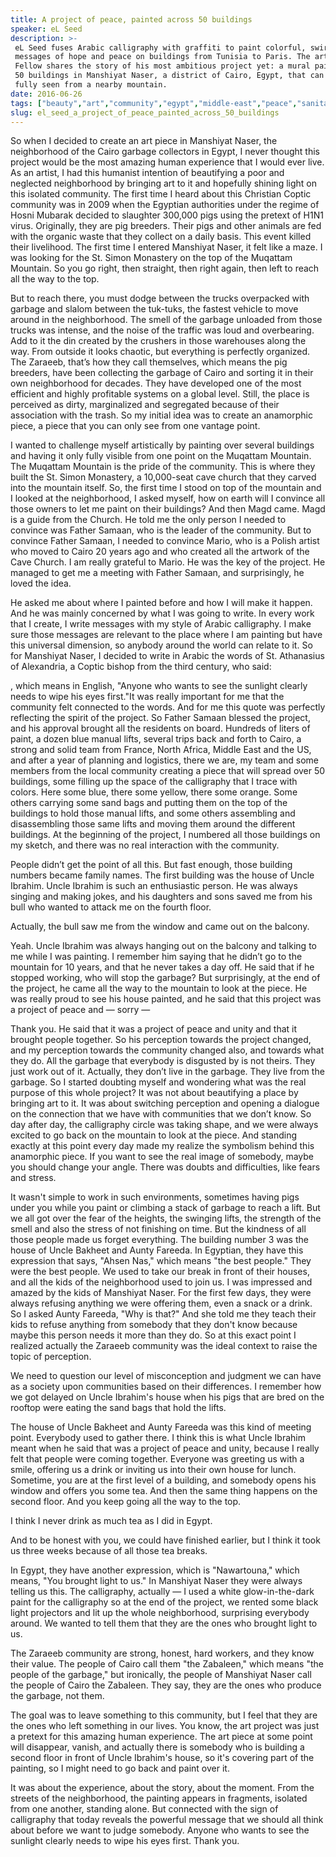 ```yaml
---
title: A project of peace, painted across 50 buildings
speaker: eL Seed
description: >-
 eL Seed fuses Arabic calligraphy with graffiti to paint colorful, swirling
 messages of hope and peace on buildings from Tunisia to Paris. The artist and TED
 Fellow shares the story of his most ambitious project yet: a mural painted across
 50 buildings in Manshiyat Naser, a district of Cairo, Egypt, that can only be
 fully seen from a nearby mountain.
date: 2016-06-26
tags: ["beauty","art","community","egypt","middle-east","peace","sanitation","painting","society","ted-fellows"]
slug: el_seed_a_project_of_peace_painted_across_50_buildings
---
```


So when I decided to create an art piece in Manshiyat Naser, the neighborhood of the Cairo
garbage collectors in Egypt, I never thought this project would be the most amazing human
experience that I would ever live. As an artist, I had this humanist intention of
beautifying a poor and neglected neighborhood by bringing art to it and hopefully shining
light on this isolated community. The first time I heard about this Christian Coptic
community was in 2009 when the Egyptian authorities under the regime of Hosni Mubarak
decided to slaughter 300,000 pigs using the pretext of H1N1 virus. Originally, they are
pig breeders. Their pigs and other animals are fed with the organic waste that they
collect on a daily basis. This event killed their livelihood. The first time I entered
Manshiyat Naser, it felt like a maze. I was looking for the St. Simon Monastery on the top
of the Muqattam Mountain. So you go right, then straight, then right again, then left to
reach all the way to the top.

But to reach there, you must dodge between the trucks overpacked with garbage and slalom
between the tuk-tuks, the fastest vehicle to move around in the neighborhood. The smell of
the garbage unloaded from those trucks was intense, and the noise of the traffic was loud
and overbearing. Add to it the din created by the crushers in those warehouses along the
way. From outside it looks chaotic, but everything is perfectly organized. The Zaraeeb,
that’s how they call themselves, which means the pig breeders, have been collecting the
garbage of Cairo and sorting it in their own neighborhood for decades. They have developed
one of the most efficient and highly profitable systems on a global level. Still, the
place is perceived as dirty, marginalized and segregated because of their association with
the trash. So my initial idea was to create an anamorphic piece, a piece that you can only
see from one vantage point.

I wanted to challenge myself artistically by painting over several buildings and having it
only fully visible from one point on the Muqattam Mountain. The Muqattam Mountain is the
pride of the community. This is where they built the St. Simon Monastery, a 10,000-seat
cave church that they carved into the mountain itself. So, the first time I stood on top of
the mountain and I looked at the neighborhood, I asked myself, how on earth will I
convince all those owners to let me paint on their buildings? And then Magd came. Magd is
a guide from the Church. He told me the only person I needed to convince was Father
Samaan, who is the leader of the community. But to convince Father Samaan, I needed to
convince Mario, who is a Polish artist who moved to Cairo 20 years ago and who created all
the artwork of the Cave Church. I am really grateful to Mario. He was the key of the
project. He managed to get me a meeting with Father Samaan, and surprisingly, he loved the
idea.

He asked me about where I painted before and how I will make it happen. And he was mainly
concerned by what I was going to write. In every work that I create, I write messages with
my style of Arabic calligraphy. I make sure those messages are relevant to the place where
I am painting but have this universal dimension, so anybody around the world can relate to
it. So for Manshiyat Naser, I decided to write in Arabic the words of St. Athanasius of
Alexandria, a Coptic bishop from the third century, who said: 

, which means in English, "Anyone who wants to see the sunlight clearly needs to wipe his
eyes first."It was really important for me that the community felt connected to the words.
And for me this quote was perfectly reflecting the spirit of the project. So Father Samaan
blessed the project, and his approval brought all the residents on board. Hundreds of
liters of paint, a dozen blue manual lifts, several trips back and forth to Cairo, a
strong and solid team from France, North Africa, Middle East and the US, and after a year
of planning and logistics, there we are, my team and some members from the local community
creating a piece that will spread over 50 buildings, some filling up the space of the
calligraphy that I trace with colors. Here some blue, there some yellow, there some
orange. Some others carrying some sand bags and putting them on the top of the buildings
to hold those manual lifts, and some others assembling and disassembling those same lifts
and moving them around the different buildings. At the beginning of the project, I numbered
all those buildings on my sketch, and there was no real interaction with the
community.

People didn’t get the point of all this. But fast enough, those building numbers became
family names. The first building was the house of Uncle Ibrahim. Uncle Ibrahim is such an
enthusiastic person. He was always singing and making jokes, and his daughters and sons
saved me from his bull who wanted to attack me on the fourth floor.

Actually, the bull saw me from the window and came out on the balcony.

Yeah. Uncle Ibrahim was always hanging out on the balcony and talking to me while I was
painting. I remember him saying that he didn’t go to the mountain for 10 years, and that
he never takes a day off. He said that if he stopped working, who will stop the garbage?
But surprisingly, at the end of the project, he came all the way to the mountain to look
at the piece. He was really proud to see his house painted, and he said that this project
was a project of peace and — sorry —

Thank you. He said that it was a project of peace and unity and that it brought people
together. So his perception towards the project changed, and my perception towards the
community changed also, and towards what they do. All the garbage that everybody is
disgusted by is not theirs. They just work out of it. Actually, they don’t live in the
garbage. They live from the garbage. So I started doubting myself and wondering what was
the real purpose of this whole project? It was not about beautifying a place by bringing
art to it. It was about switching perception and opening a dialogue on the connection that
we have with communities that we don’t know. So day after day, the calligraphy circle was
taking shape, and we were always excited to go back on the mountain to look at the piece.
And standing exactly at this point every day made my realize the symbolism behind this
anamorphic piece. If you want to see the real image of somebody, maybe you should change
your angle. There was doubts and difficulties, like fears and stress.

It wasn't simple to work in such environments, sometimes having pigs under you while you
paint or climbing a stack of garbage to reach a lift. But we all got over the fear of the
heights, the swinging lifts, the strength of the smell and also the stress of not
finishing on time. But the kindness of all those people made us forget everything. The
building number 3 was the house of Uncle Bakheet and Aunty Fareeda. In Egyptian, they have
this expression that says, "Ahsen Nas," which means "the best people." They were the best
people. We used to take our break in front of their houses, and all the kids of the
neighborhood used to join us. I was impressed and amazed by the kids of Manshiyat Naser.
For the first few days, they were always refusing anything we were offering them, even a
snack or a drink. So I asked Aunty Fareeda, "Why is that?" And she told me they teach
their kids to refuse anything from somebody that they don't know because maybe this person
needs it more than they do. So at this exact point I realized actually the Zaraeeb
community was the ideal context to raise the topic of perception.

We need to question our level of misconception and judgment we can have as a society upon
communities based on their differences. I remember how we got delayed on Uncle Ibrahim's
house when his pigs that are bred on the rooftop were eating the sand bags that hold the
lifts.

The house of Uncle Bakheet and Aunty Fareeda was this kind of meeting point. Everybody
used to gather there. I think this is what Uncle Ibrahim meant when he said that was a
project of peace and unity, because I really felt that people were coming together.
Everyone was greeting us with a smile, offering us a drink or inviting us into their own
house for lunch. Sometime, you are at the first level of a building, and somebody opens
his window and offers you some tea. And then the same thing happens on the second floor.
And you keep going all the way to the top.

I think I never drink as much tea as I did in Egypt.

And to be honest with you, we could have finished earlier, but I think it took us three
weeks because of all those tea breaks.

In Egypt, they have another expression, which is "Nawartouna," which means, "You brought
light to us." In Manshiyat Naser they were always telling us this. The calligraphy,
actually — I used a white glow-in-the-dark paint for the calligraphy so at the end of the
project, we rented some black light projectors and lit up the whole neighborhood,
surprising everybody around. We wanted to tell them that they are the ones who brought
light to us.

The Zaraeeb community are strong, honest, hard workers, and they know their value. The
people of Cairo call them "the Zabaleen," which means "the people of the garbage," but
ironically, the people of Manshiyat Naser call the people of Cairo the Zabaleen. They say,
they are the ones who produce the garbage, not them.

The goal was to leave something to this community, but I feel that they are the ones who
left something in our lives. You know, the art project was just a pretext for this amazing
human experience. The art piece at some point will disappear, vanish, and actually there
is somebody who is building a second floor in front of Uncle Ibrahim's house, so it's
covering part of the painting, so I might need to go back and paint over
it.

It was about the experience, about the story, about the moment. From the streets of the
neighborhood, the painting appears in fragments, isolated from one another, standing
alone. But connected with the sign of calligraphy that today reveals the powerful message
that we should all think about before we want to judge somebody. Anyone who wants to see
the sunlight clearly needs to wipe his eyes first. Thank you.

<!--
ad_duration=3.33
comment_count=30
event="TEDSummit"
external_start_time=0
has_talk_citation=0
intro_duration=11.82
is_subtitle_required="False"
is_talk_featured="True"
language="en"
language_swap="False"
native_language="en"
number_of_related_talks=6
number_of_speakers=1
number_of_subtitled_videos=23
number_of_tags=10
number_of_talk_download_languages=23
number_of_talk_more_resources=2
number_of_talk_recommendations=0
number_of_talks_take_actions=0
post_ad_duration=0.83
published_timestamp="2016-07-19 15:07:46"
recording_date="2016-06-26"
speaker_description="Artist"
speaker_is_published=1
speaker_name="eL Seed"
talk_name="A project of peace, painted across 50 buildings"
talks_tags=["beauty","art","community","egypt","middle-east","peace","sanitation","painting","society","ted-fellows"]
talks_take_action=[]
url_audio="https://download.ted.com/talks/eLSeed_2016T.mp3?apikey=acme-roadrunner"
url_photo_speaker="https://pe.tedcdn.com/images/ted/76b9f6ca9959be177679726a4ed1c9ff1d11910b_254x191.jpg"
url_photo_talk="https://s3.amazonaws.com/talkstar-photos/uploads/cd85374a-9108-48ac-a36e-6b89b99d6c8e/eLSeed_2016T-stageshot.jpg"
url_webpage="https://www.ted.com/talks/el_seed_a_project_of_peace_painted_across_50_buildings"
video_type_name="TED Stage Talk"
-->